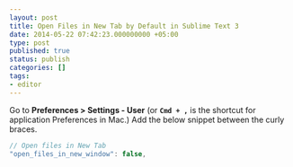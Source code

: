 ```yaml
---
layout: post
title: Open Files in New Tab by Default in Sublime Text 3
date: 2014-05-22 07:42:23.000000000 +05:00
type: post
published: true
status: publish
categories: []
tags:
- editor
---
```


Go to <strong>Preferences > Settings - User</strong> (or <strong><code>Cmd + ,</code></strong> is the shortcut for application Preferences in Mac.) Add the below snippet between the curly braces.

```javascript
// Open files in New Tab
"open_files_in_new_window": false,
```